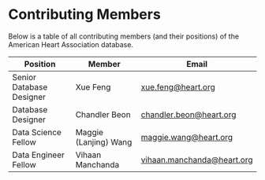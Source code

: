 # Contributing Members

Below is a table of all contributing members (and their positions) of the American Heart Association database. 

| Position                 | Member                | Email                    |
|--------------------------|-----------------------|--------------------------|
| Senior Database Designer | Xue Feng              |xue.feng@heart.org        |
| Database Designer        | Chandler Beon         |chandler.beon@heart.org   |
| Data Science Fellow      | Maggie (Lanjing) Wang |maggie.wang@heart.org     |
| Data Engineer Fellow     | Vihaan Manchanda      |vihaan.manchanda@heart.org|
